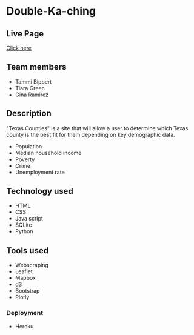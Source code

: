 # Double-Ka-ching

## Live Page 
[Click here](https://double-kaching-tx-counties.herokuapp.com/)

## Team members
- Tammi Bippert
- Tiara Green
- Gina Ramirez

## Description
"Texas Counties" is a site that will allow a user to determine which Texas county is the best fit for them depending on key demographic data.
 - Population
 - Median household income
 - Poverty
 - Crime
 - Unemployment rate
 
 ## Technology used

 - HTML
 - CSS
 - Java script
 - SQLite
 - Python
 
 ## Tools used
 
 - Webscraping
 - Leaflet
 - Mapbox
 - d3
 - Bootstrap
 - Plotly
 
 ### Deployment
 - Heroku
